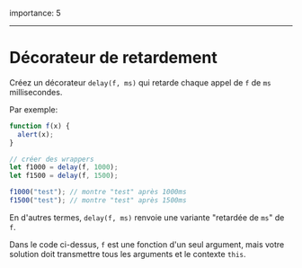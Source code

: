 importance: 5

---

# Décorateur de retardement

Créez un décorateur `delay(f, ms)` qui retarde chaque appel de `f` de `ms` millisecondes.

Par exemple:

```js
function f(x) {
  alert(x);
}

// créer des wrappers
let f1000 = delay(f, 1000);
let f1500 = delay(f, 1500);

f1000("test"); // montre "test" après 1000ms
f1500("test"); // montre "test" après 1500ms
```

En d'autres termes, `delay(f, ms)` renvoie une variante "retardée de `ms`" de `f`.

Dans le code ci-dessus, `f` est une fonction d'un seul argument, mais votre solution doit transmettre tous les arguments et le contexte `this`.